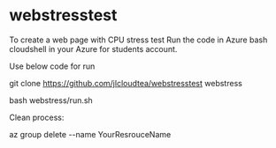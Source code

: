 # webstresstest
To create a web page with CPU stress test
Run the code in Azure bash cloudshell in your Azure for students account. 

Use below code for run

git clone https://github.com/jlcloudtea/webstresstest webstress

bash webstress/run.sh

Clean process:

az group delete --name YourResrouceName
